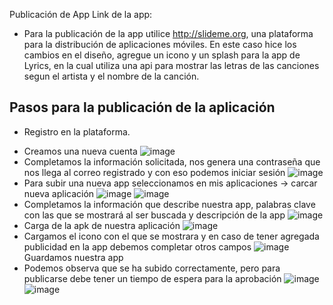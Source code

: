 Publicación de App 
Link de la app:
- Para la publicación de la app utilice http://slideme.org, una plataforma para la distribución de aplicaciones móviles.
En este caso hice los cambios en el diseño, agregue un icono y un splash para la app de Lyrics, en la cual utiliza una api para mostrar las
letras de las canciones segun el artista y el nombre de la canción.

Pasos para la publicación de la aplicación
-
* Registro en la plataforma.
- Creamos una nueva cuenta
![image](https://github.com/user-attachments/assets/31754645-5813-47f3-b9ec-f723422c8ad7)
- Completamos la información solicitada, nos genera una contraseña que nos llega al correo registrado y con eso podemos iniciar sesión
![image](https://github.com/user-attachments/assets/4a1a380e-41b2-47f9-8931-6ed550170384)
- Para subir una nueva app seleccionamos en mis aplicaciones -> carcar nueva aplicación
![image](https://github.com/user-attachments/assets/23e2104b-3e6e-437f-b64d-80cfad515f31)
![image](https://github.com/user-attachments/assets/c7a3b444-076a-49ab-9017-5e4034ebc509)
- Completamos la información que describe nuestra app, palabras clave con las que se mostrará al ser buscada y descripción de la app
![image](https://github.com/user-attachments/assets/e713abb0-1e04-42fa-ba7d-775d5b4990f1)
- Carga de la apk de nuestra aplicación 
![image](https://github.com/user-attachments/assets/9b8d74ed-a4b8-442f-ac40-782fddef38cc)
- Cargamos el icono con el que se mostrara y en caso de tener agregada publicidad en la app debemos completar otros campos
![image](https://github.com/user-attachments/assets/1e140ac6-5e11-4bd1-b61b-87cca6e96853)
Guardamos nuestra app
- Podemos observa que se ha subido correctamente, pero para publicarse debe tener un tiempo de espera para la aprobación
![image](https://github.com/user-attachments/assets/0832f260-16b0-4635-8d2f-98cde576d32a)
![image](https://github.com/user-attachments/assets/321d065a-3482-406f-8ed1-add9f5b3b5d5)
